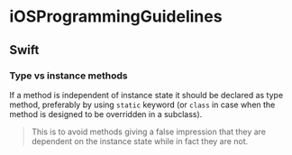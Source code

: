 # iOSProgrammingGuidelines

## Swift

### Type vs instance methods

If a method is independent of instance state it should be declared as type method, preferably by using `static` keyword (or `class` in case when the method is designed to be overridden in a subclass).
> This is to avoid methods giving a false impression that they are dependent on the instance state while in fact they are not.
